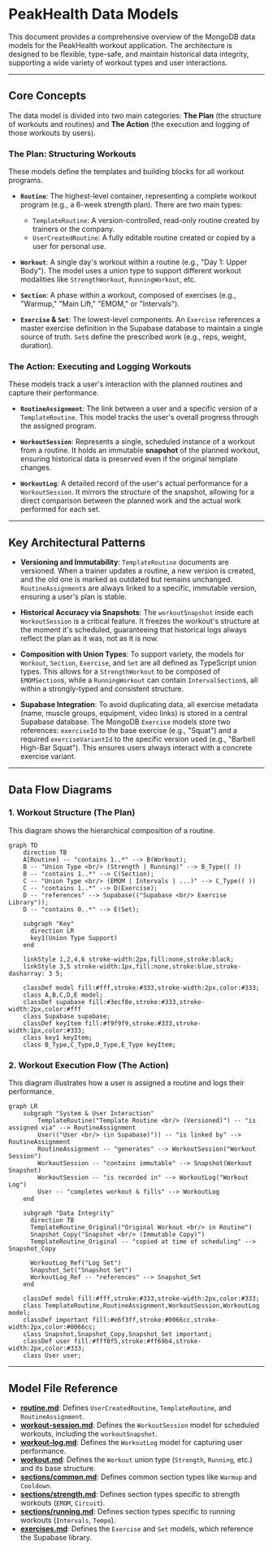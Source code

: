 # PeakHealth Data Models

This document provides a comprehensive overview of the MongoDB data models for the PeakHealth workout application. The architecture is designed to be flexible, type-safe, and maintain historical data integrity, supporting a wide variety of workout types and user interactions.

---

## Core Concepts

The data model is divided into two main categories: **The Plan** (the structure of workouts and routines) and **The Action** (the execution and logging of those workouts by users).

### The Plan: Structuring Workouts

These models define the templates and building blocks for all workout programs.

-   **`Routine`**: The highest-level container, representing a complete workout program (e.g., a 6-week strength plan). There are two main types:
    -   `TemplateRoutine`: A version-controlled, read-only routine created by trainers or the company.
    -   `UserCreatedRoutine`: A fully editable routine created or copied by a user for personal use.

-   **`Workout`**: A single day's workout within a routine (e.g., "Day 1: Upper Body"). The model uses a union type to support different workout modalities like `StrengthWorkout`, `RunningWorkout`, etc.

-   **`Section`**: A phase within a workout, composed of exercises (e.g., "Warmup," "Main Lift," "EMOM," or "Intervals").

-   **`Exercise` & `Set`**: The lowest-level components. An `Exercise` references a master exercise definition in the Supabase database to maintain a single source of truth. `Set`s define the prescribed work (e.g., reps, weight, duration).

### The Action: Executing and Logging Workouts

These models track a user's interaction with the planned routines and capture their performance.

-   **`RoutineAssignment`**: The link between a user and a specific version of a `TemplateRoutine`. This model tracks the user's overall progress through the assigned program.

-   **`WorkoutSession`**: Represents a single, scheduled instance of a workout from a routine. It holds an immutable **snapshot** of the planned workout, ensuring historical data is preserved even if the original template changes.

-   **`WorkoutLog`**: A detailed record of the user's actual performance for a `WorkoutSession`. It mirrors the structure of the snapshot, allowing for a direct comparison between the planned work and the actual work performed for each set.

---

## Key Architectural Patterns

-   **Versioning and Immutability**: `TemplateRoutine` documents are versioned. When a trainer updates a routine, a new version is created, and the old one is marked as outdated but remains unchanged. `RoutineAssignment`s are always linked to a specific, immutable version, ensuring a user's plan is stable.

-   **Historical Accuracy via Snapshots**: The `workoutSnapshot` inside each `WorkoutSession` is a critical feature. It freezes the workout's structure at the moment it's scheduled, guaranteeing that historical logs always reflect the plan as it was, not as it is now.

-   **Composition with Union Types**: To support variety, the models for `Workout`, `Section`, `Exercise`, and `Set` are all defined as TypeScript union types. This allows for a `StrengthWorkout` to be composed of `EMOMSection`s, while a `RunningWorkout` can contain `IntervalSection`s, all within a strongly-typed and consistent structure.

-   **Supabase Integration**: To avoid duplicating data, all exercise metadata (name, muscle groups, equipment, video links) is stored in a central Supabase database. The MongoDB `Exercise` models store two references: `exerciseId` to the base exercise (e.g., "Squat") and a required `exerciseVariantId` to the specific version used (e.g., "Barbell High-Bar Squat"). This ensures users always interact with a concrete exercise variant.

---

## Data Flow Diagrams

### 1. Workout Structure (The Plan)

This diagram shows the hierarchical composition of a routine.

```mermaid
graph TD
    direction TB
    A[Routine] -- "contains 1..*" --> B(Workout);
    B -- "Union Type <br/> (Strength | Running)" --> B_Type(( ))
    B -- "contains 1..*" --> C(Section);
    C -- "Union Type <br/> (EMOM | Intervals | ...)" --> C_Type(( ))
    C -- "contains 1..*" --> D(Exercise);
    D -- "references" --> Supabase(("Supabase <br/> Exercise Library"));
    D -- "contains 0..*" --> E(Set);

    subgraph "Key"
      direction LR
      key1(Union Type Support)
    end
    
    linkStyle 1,2,4,6 stroke-width:2px,fill:none,stroke:black;
    linkStyle 3,5 stroke-width:1px,fill:none,stroke:blue,stroke-dasharray: 3 5;

    classDef model fill:#fff,stroke:#333,stroke-width:2px,color:#333;
    class A,B,C,D,E model;
    classDef supabase fill:#3ecf8e,stroke:#333,stroke-width:2px,color:#fff
    class Supabase supabase;
    classDef keyItem fill:#f9f9f9,stroke:#333,stroke-width:1px,color:#333;
    class key1 keyItem;
    class B_Type,C_Type,D_Type,E_Type keyItem;
```

### 2. Workout Execution Flow (The Action)

This diagram illustrates how a user is assigned a routine and logs their performance.

```mermaid
graph LR
    subgraph "System & User Interaction"
        TemplateRoutine("Template Routine <br/> (Versioned)") -- "is assigned via" --> RoutineAssignment
        User(("User <br/> (in Supabase)")) -- "is linked by" --> RoutineAssignment
        RoutineAssignment -- "generates" --> WorkoutSession("Workout Session")
        WorkoutSession -- "contains immutable" --> Snapshot(Workout Snapshot)
        WorkoutSession -- "is recorded in" --> WorkoutLog("Workout Log")
        User -- "completes workout & fills" --> WorkoutLog
    end

    subgraph "Data Integrity"
      direction TB
      TemplateRoutine_Original("Original Workout <br/> in Routine")
      Snapshot_Copy("Snapshot <br/> (Immutable Copy)")
      TemplateRoutine_Original -- "copied at time of scheduling" --> Snapshot_Copy
      
      WorkoutLog_Ref("Log Set")
      Snapshot_Set("Snapshot Set")
      WorkoutLog_Ref -- "references" --> Snapshot_Set
    end

    classDef model fill:#fff,stroke:#333,stroke-width:2px,color:#333;
    class TemplateRoutine,RoutineAssignment,WorkoutSession,WorkoutLog model;
    classDef important fill:#e6f3ff,stroke:#0066cc,stroke-width:2px,color:#0066cc;
    class Snapshot,Snapshot_Copy,Snapshot_Set important;
    classDef user fill:#fff0f5,stroke:#ff69b4,stroke-width:2px,color:#333;
    class User user;
```

---

## Model File Reference

-   **[routine.md](./routine.md)**: Defines `UserCreatedRoutine`, `TemplateRoutine`, and `RoutineAssignment`.
-   **[workout-session.md](./workout-session.md)**: Defines the `WorkoutSession` model for scheduled workouts, including the `workoutSnapshot`.
-   **[workout-log.md](./workout-log.md)**: Defines the `WorkoutLog` model for capturing user performance.
-   **[workout.md](./workout.md)**: Defines the `Workout` union type (`Strength`, `Running`, etc.) and its base structure.
-   **[sections/common.md](./sections/common.md)**: Defines common section types like `Warmup` and `Cooldown`.
-   **[sections/strength.md](./sections/strength.md)**: Defines section types specific to strength workouts (`EMOM`, `Circuit`).
-   **[sections/running.md](./sections/running.md)**: Defines section types specific to running workouts (`Intervals`, `Tempo`).
-   **[exercises.md](./exercises.md)**: Defines the `Exercise` and `Set` models, which reference the Supabase library.
